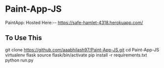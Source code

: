 # Paint-App-JS
PaintApp:
Hosted Here:--
https://safe-hamlet-4318.herokuapp.com/

To Use This
------------
git clone https://github.com/aaabhilash97/Paint-App-JS.git
cd Paint-App-JS
virtualenv flask
source flask/bin/activate
pip install -r requirements.txt
python run.py
